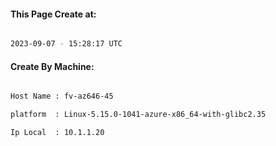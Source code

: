 
   
#### This Page Create at:

```bash

2023-09-07 - 15:28:17 UTC

```

#### Create By Machine:

```bash

Host Name : fv-az646-45

platform  : Linux-5.15.0-1041-azure-x86_64-with-glibc2.35

Ip Local  : 10.1.1.20

```

